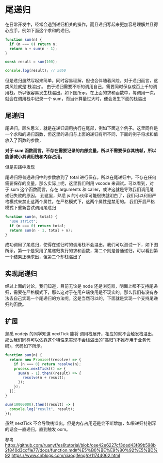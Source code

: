 # 尾递归

在日常开发中，经常会遇到递归相关的操作，而且递归写起来更加容易理解并且得心应手，例如下面这个求和的递归。

```js
function sum(n) {
  if (n === 0) return n;
  return n + sum(n - 1);
}

const result = sum(100);

console.log(result); // 5050
```

但是递归虽然写起来简单，同时容易理解，但也会伴随着风险。对于递归而言，这类风险就是‘栈溢出’。
由于递归需要不断的调用自己，需要同时保存成百上千的调用栈，所以很容易发生栈溢出。如下图所示，在上面的求和函数中，每调用一次，就会在调用栈中记录一个 sum，而当计算量过大时，便会发生下面的栈溢出

## 尾递归

尾递归，顾名思义，就是在递归调用执行在尾部，例如下面这个例子。这里同样是一个求和的递归函数，但这里的递归与上面的递归有所不同，下面的例子将求和值放入了函数的参数，

**对于 sum 函数而言，不存在需要记录的内部变量，所以不需要保存其栈帧，所以能够减小其调用栈和内存占用。**

但是实践中发现

尾递归将普通递归中的参数放到了 total 进行保存，所以在尾递归中，不存在任何需要保存的变量，那么实际上呢，这里我们利用 vscode 来调试。可以看到，对于 sum 这个函数而言，存在 arguments 和 caller，或许这就是导致我们调用尾递归失败的原因。
到这里，熟悉 js 的小伙伴可能很快就明白了，我们可以利用严格模式来禁止这两个属性，在严格模式下，这两个属性是禁用的。
我们开启严格模式下重新尝试调用尾递归

```js
function sum(n, total) {
  "use strict";
  if (n === 0) return total;
  return sum(n - 1, total + n);
}
```

成功调用了尾递归，使得在递归时的调用栈不会溢出，我们可以测试一下，如下图所示，第一个是采用了尾递归执行的求和函数，第二个则是普通递归，可以看到第一个结果正确求出，但第二个却栈溢出了

## 实现尾递归

经过上面的讨论，我们知道，目前无论是 node 还是浏览器，明面上都不支持尾递归，需要在严格模式下，那么这对于在用户端使用是不现实的。那么我们有没有办法去自己实现一个尾递归的方法呢。这是当然可以的，下面就是实现一个支持尾递归的函数。

## 扩展

熟悉 nodejs 的同学知道 nextTick 能将 调用栈展开，相应的就不会触发栈溢出，那么我们同样可以依靠这个特性来实现不会栈溢出的“递归”(不推荐用于业务代码)，代码如下所示。

```js
function sum(n) {
  return new Promise((resolve) => {
    if (n === 0) return resolve(n);
    process.nextTick(() => {
      sum(n - 1).then((result) => {
        resolve(n + result);
      });
    });
  });
}

sum(10000000).then((result) => {
  console.log("result", result);
});
```

虽然 nextTick 不会导致栈溢出，但是内存占用还是会不断增加，如果递归特别深的话会一直递归，直到触发 oom。

参考
https://github.com/ruanyf/es6tutorial/blob/cee42e6227cf3ded43f89b598b2f840d3ccf1e77/docs/function.md#%E5%B0%BE%E9%80%92%E5%BD%92
https://www.cnblogs.com/xiaoqifeng/p/11744062.html

